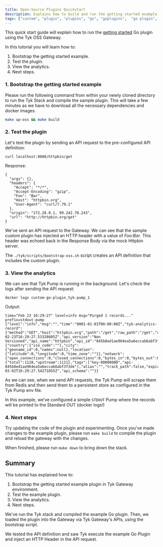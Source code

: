 ```yaml
---
title: Open-Source Plugins Quickstart
description: Explains how to build and run the getting started example using Tyk OSS Gateway
tags: ["custom", "plugin", "plugins", "go", "goplugins",  "go plugin", "tyk go plugin", "golang plugin"]
---
```



This quick start guide will explain how to run the [getting started](https://github.com/TykTechnologies/custom-go-plugin) Go plugin using the Tyk OSS Gateway.

In this tutorial you will learn how to:

1. Bootstrap the getting started example.
2. Test the plugin.
3. View the analytics.
4. Next steps.


### 1. Bootstrap the getting started example

Please run the following command from within your newly cloned directory to run the Tyk Stack and compile the sample plugin.  This will take a few minutes as we have to download all the necessary dependencies and docker images.

```bash
make up-oss && make build
```

### 2. Test the plugin

Let's test the plugin by sending an API request to the pre-configured API definition:

```
curl localhost:8080/httpbin/get
```

Response:
```
{
  "args": {},
  "headers": {
    "Accept": "*/*",
    "Accept-Encoding": "gzip",
    "Foo": "Bar",
    "Host": "httpbin.org",
    "User-Agent": "curl/7.79.1"
  },
  "origin": "172.28.0.1, 99.242.70.243",
  "url": "http://httpbin.org/get"
}
```

We've sent an API request to the Gateway. We can see that the sample custom plugin has injected an HTTP header with a value of *Foo:Bar*. This header was echoed back in the Response Body via the mock Httpbin server.

The `./tyk/scripts/bootstrap-oss.sh` script creates an API definition that includes the custom plugin.


### 3. View the analytics

We can see that Tyk Pump is running in the background. Let's check the logs after sending the API request:

```
docker logs custom-go-plugin_tyk-pump_1 
```

Output:
```
time="Feb 23 16:29:27" level=info msg="Purged 1 records..." prefix=stdout-pump
{"level":"info","msg":"","time":"0001-01-01T00:00:00Z","tyk-analytics-record":{"method":"GET","host":"httpbin.org","path":"/get","raw_path":"/get","content_length":0,"user_agent":"curl/7.79.1","day":23,"month":2,"year":2023,"hour":16,"response_code":200,"api_key":"00000000","timestamp":"2023-02-23T16:29:27.53328605Z","api_version":"Non Versioned","api_name":"httpbin","api_id":"845b8ed1ae964ea5a6eccab6abf3f3de","org_id":"","oauth_id":"","request_time":1128,"raw_request":"...","raw_response":"...","ip_address":"192.168.0.1","geo":{"country":{"iso_code":""},"city":{"geoname_id":0,"names":null},"location":{"latitude":0,"longitude":0,"time_zone":""}},"network":{"open_connections":0,"closed_connections":0,"bytes_in":0,"bytes_out":0},"latency":{"total":1128,"upstream":1111},"tags":["key-00000000","api-845b8ed1ae964ea5a6eccab6abf3f3de"],"alias":"","track_path":false,"expireAt":"2023-03-02T16:29:27.54271855Z","api_schema":""}}
```

As we can see, when we send API requests, the Tyk Pump will scrape them from Redis and then send them to a persistent store as configured in the Tyk Pump env file. 

In this example, we've configured a simple `STDOUT` Pump where the records will be printed to the Standard OUT (docker logs!)

### 4. Next steps

Try updating the code of the plugin and experimenting. Once you've made changes to the example plugin, please run `make build` to compile the plugin and reload the gateway with the changes.

When finished, please run `make down` to bring down the stack.


## Summary

This tutorial has explained how to:
1. Bootstrap the getting started example plugin in Tyk Gateway environment.
2. Test the example plugin.
3. View the analytics.
4. Next steps.

We've run the Tyk stack and compiled the example Go plugin. Then, we loaded the plugin into the Gateway via Tyk Gateway's APIs, using the bootstrap script.

We tested the API definition and saw Tyk execute the example Go Plugin and inject an HTTP Header in the API request.
